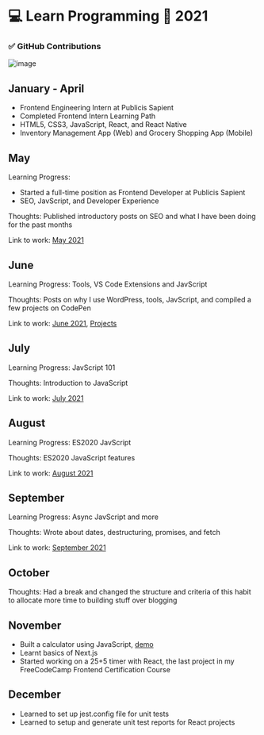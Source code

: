 # 💻 Learn Programming 📆 2021

### ✅ GitHub Contributions
![image](https://github.com/user-attachments/assets/49b6b4fa-554c-42a5-a3c4-f4affd00b460)

## January - April
- Frontend Engineering Intern at Publicis Sapient
- Completed Frontend Intern Learning Path
- HTML5, CSS3, JavaScript, React, and React Native
- Inventory Management App (Web) and Grocery Shopping App (Mobile)

## May
Learning Progress: 
- Started a full-time position as Frontend Developer at Publicis Sapient
- SEO, JavScript, and Developer Experience

Thoughts: Published introductory posts on SEO and what I have been doing for the past months

Link to work: [May 2021](https://matrixread.com/2021/05/)

## June
Learning Progress: Tools, VS Code Extensions and JavScript

Thoughts: Posts on why I use WordPress, tools, JavScript, and compiled a few projects on CodePen

Link to work: [June 2021](https://matrixread.com/2021/06/), [Projects](https://github.com/abhiramready/Full-Stack-Journey)

## July
Learning Progress: JavScript 101

Thoughts: Introduction to JavaScript

Link to work: [July 2021](https://matrixread.com/2021/07/)

## August
Learning Progress: ES2020 JavScript

Thoughts: ES2020 JavaScript features

Link to work: [August 2021](https://matrixread.com/2021/08/)

## September
Learning Progress: Async JavScript and more

Thoughts: Wrote about dates, destructuring, promises, and fetch

Link to work: [September 2021](https://matrixread.com/2021/09/)

## October
Thoughts: Had a break and changed the structure and criteria of this habit to allocate more time to building stuff over blogging

## November
-   Built a calculator using JavaScript, [demo](https://codepen.io/abhiramready/full/QWvoBwV)
-   Learnt basics of Next.js
-   Started working on a 25+5 timer with React, the last project in my FreeCodeCamp Frontend Certification Course

December
--------
-   Learned to set up jest.config file for unit tests
-   Learned to setup and generate unit test reports for React projects
